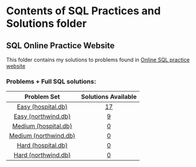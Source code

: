 # Contents of SQL Practices and Solutions folder

## SQL Online Practice Website
This folder contains my solutions to problems found in [Online SQL practice website](https://www.sql-practice.com/) 

### Problems + Full SQL solutions:

| Problem Set | Solutions Available |
|:-----:|:-----:|
|[Easy (hospital.db)](SQL%20Online%20Practice%20Website/Hospital%20Problem%20Set/easy-problems-and-solutions.html)|[17](SQL%20Online%20Practice%20Website/Hospital%20Problem%20Set/easy-problems-and-solutions.html)|
|[Easy (northwind.db)](SQL%20Online%20Practice%20Website/Northwind%20Problem%20Set/easy-problems-and-solutions.html)|[9](SQL%20Online%20Practice%20Website/Northwind%20Problem%20Set/easy-problems-and-solutions.html)|
|[Medium (hospital.db)](SQL%20Online%20Practice%20Website/Hospital%20Problem%20Set/medium-problems-and-solutions.html)|[0](SQL%20Online%20Practice%20Website/Hospital%20Problem%20Set/medium-problems-and-solutions.html)|
|[Medium (northwind.db)](SQL%20Online%20Practice%20Website/Northwind%20Problem%20Set/medium-problems-and-solutions.html)|[0](SQL%20Online%20Practice%20Website/Northwind%20Problem%20Set/medium-problems-and-solutions.html)|
|[Hard (hospital.db)](SQL%20Online%20Practice%20Website/Hospital%20Problem%20Set/hard-problems-and-solutions.html)|[0](SQL%20Online%20Practice%20Website/Hospital%20Problem%20Set/hard-problems-and-solutions.html)|
|[Hard (northwind.db)](SQL%20Online%20Practice%20Website/Northwind%20Problem%20Set/hard-problems-and-solutions.html)|[0](SQL%20Online%20Practice%20Website/Northwind%20Problem%20Set/hard-problems-and-solutions.html)|

